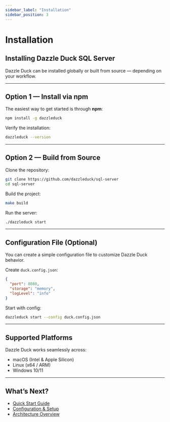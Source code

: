 ```yaml
---
sidebar_label: "Installation"
sidebar_position: 3
---
```

# Installation

## Installing Dazzle Duck SQL Server

Dazzle Duck can be installed globally or built from source — depending on your workflow.

---

## Option 1 — Install via npm

The easiest way to get started is through **npm**:

```bash
npm install -g dazzleduck
```

Verify the installation:

```bash
dazzleduck --version
```

---

## Option 2 — Build from Source

Clone the repository:

```bash
git clone https://github.com/dazzleduck/sql-server
cd sql-server
```

Build the project:

```bash
make build
```

Run the server:

```bash
./dazzleduck start
```

---

## Configuration File (Optional)

You can create a simple configuration file to customize Dazzle Duck behavior.

Create `duck.config.json`:

```json
{
  "port": 8080,
  "storage": "memory",
  "logLevel": "info"
}
```

Start with config:

```bash
dazzleduck start --config duck.config.json
```

---

## Supported Platforms

Dazzle Duck works seamlessly across:

- macOS (Intel & Apple Silicon)
- Linux (x64 / ARM)
- Windows 10/11

---

## What’s Next?

- [Quick Start Guide](./quickstart.md)  
- [Configuration & Setup](./configuration.md)  
- [Architecture Overview](./architecture.md)
